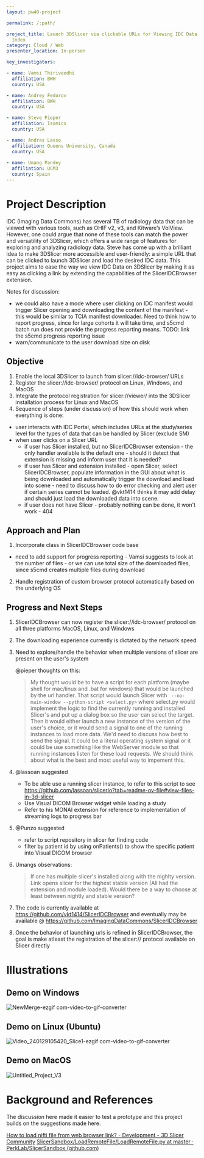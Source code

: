 ```yaml
---
layout: pw40-project

permalink: /:path/

project_title: Launch 3DSlicer via clickable URLs for Viewing IDC Data via SlicerIDCBrowser and IDC
  Index
category: Cloud / Web
presenter_location: In-person

key_investigators:

- name: Vamsi Thiriveedhi
  affiliation: BWH
  country: USA

- name: Andrey Fedorov
  affiliation: BWH
  country: USA

- name: Steve Pieper
  affiliation: Isomics
  country: USA

- name: Andras Lasso
  affiliation: Queens University, Canada
  country: USA
  
- name: Umang Pandey
  affiliation: UCM3
  country: Spain
---
```


# Project Description

<!-- Add a short paragraph describing the project. -->

IDC (Imaging Data Commons) has several TB of radiology data that can be viewed with various tools, such as OHIF v2, v3, and Kitware’s VolView. However, one could argue that none of these tools can match the power and versatility of 3DSlicer, which offers a wide range of features for exploring and analyzing radiology data. Steve has come up with a brilliant idea to make 3DSlicer more accessible and user-friendly: a simple URL that can be clicked to launch 3DSlicer and load the desired IDC data. This project aims to ease the way we view IDC Data on 3DSlicer by making it as easy as clicking a link by extending the capabilities of the SlicerIDCBrowser extension.

Notes for discussion: 
* we could also have a mode where user clicking on IDC manifest would trigger Slicer opening and downloading the content of the manifest - this would be similar to TCIA manifest downloader. Need to think how to report progress, since for large cohorts it will take time, and s5cmd batch run does not provide the progress reporting means. TODO: link the s5cmd progress reporting issue
* warn/communicate to the user download size on disk

## Objective

<!-- Describe here WHAT you would like to achieve (what you will have as end result). -->

1.  Enable the local 3DSlicer to launch from slicer://idc-browser/ URLs
2.  Register the slicer://idc-browser/ protocol on Linux, Windows, and MacOS
3.  Integrate the protocol registration for slicer://viewer/ into the 3DSlicer installation process for Linux and MacOS
4.  Sequence of steps (under discussion) of how this should work when everything is done:
   * user interacts with IDC Portal, which includes URLs at the study/series level for the types of data that can be handled by Slicer (exclude SM)
   * when user clicks on a Slicer URL
       * if user has Slicer installed, but no SlicerIDCBrowser extension - the only handler available is the default one - should it detect that extension is missing and inform user that it is needed?
       * if user has Slicer and extension installed - open Slicer, select SlicerIDCBrowser, populate information in the GUI about what is being downloaded and automatically trigger the download and load into scene - need to discuss how to do error checking and alert user if certain series cannot be loaded. @vkt1414 thinks it may add delay and should just load the downloaded data into scene.
       * if user does not have Slicer - probably nothing can be done, it won't work - 404

## Approach and Plan

<!-- Describe here HOW you would like to achieve the objectives stated above. -->

1.  Incorporate  class in SlicerIDCBrowser code base
   * need to add support for progress reporting - Vamsi suggests to look at the number of files - or we can use total size of the downloaded files, since s5cmd creates multiple files during download
2.  Handle registration of custom browser protocol automatically based on the underlying OS

## Progress and Next Steps
1. SlicerIDCBrowser can now register the slicer://idc-browser/ protocol on all three platforms MacOS, Linux, and Windows
2. The downloading experience currently is dictated by the network speed
3. Need to explore/handle the behavior when multiple versions of slicer are present on the user's system
   
   @pieper thoughts on this:
   > My thought would be to have a script for each platform (maybe shell for mac/linux and .bat for windows) that would be launched by the url handler.  That script would launch Slicer with ` --no-main-window --python-script <select.py>` where select.py would implement the logic to find the currently running and installed Slicer's and put up a dialog box so the user can select the target.  Then it would either launch a new instance of the version of the user's choice, or it would send a signal to one of the running instances to load more data.  We'd need to discuss how best to send the signal.  It could be a literal operating system signal or it could be use something like the WebServer module so that running instances listen for these load requests.  We should think about what is the best and most useful way to impement this.

4. @lassoan suggested
    -  To be able use a running slicer instance, to refer to this script to see https://github.com/lassoan/slicerio?tab=readme-ov-file#view-files-in-3d-slicer
    -  Use Visual DICOM Browser widget while loading a study
    -  Refer to his MONAI extension for reference to implementation of streaming logs to progress bar
5. @Punzo suggested
    -  refer to script repository in slicer for finding code
    -  filter by patient id by using onPatients() to show the specific patient into Visual DICOM browser
6. Umangs observations:
    > If one has multiple slicer's installed along with the nighlty version. Link opens slicer for the highest stable version (All had the extension and module loaded). Would there be a way to choose at least between nightly and stable version?
7. The code is currently available at https://github.com/vkt1414/SlicerIDCBrowser and eventually may be available @ https://github.com/ImagingDataCommons/SlicerIDCBrowser
8. Once the behavior of launching urls is refined in SlicerIDCBrowser, the goal is make atleast the registration of the slicer:// protocol available on Slicer directly
   
# Illustrations

## Demo on Windows 
![NewMerge-ezgif com-video-to-gif-converter](https://github.com/NA-MIC/ProjectWeek/assets/115020590/61e49e50-65a3-4f26-88c9-e0e7a3c7893d)

## Demo on Linux (Ubuntu)
![Video_240129105420_Slice1-ezgif com-video-to-gif-converter](https://github.com/NA-MIC/ProjectWeek/assets/115020590/02c3957a-93d8-4f01-930f-c529e8de0758)

## Demo on MacOS
![Untitled_Project_V3](https://github.com/NA-MIC/ProjectWeek/assets/115020590/46e36c57-6886-4e29-a37a-2accda22a68d)


# Background and References

<!-- If you developed any software, include link to the source code repository.
     If possible, also add links to sample data, and to any relevant publications. -->

The discussion here made it easier to test a prototype and this project builds on the suggestions made here.

[How to load nifti file from web browser link? - Development - 3D Slicer Community](https://discourse.slicer.org/t/how-to-load-nifti-file-from-web-browser-link/18664/5)
[SlicerSandbox/LoadRemoteFile/LoadRemoteFile.py at master · PerkLab/SlicerSandbox (github.com)](https://github.com/PerkLab/SlicerSandbox/blob/master/LoadRemoteFile/LoadRemoteFile.py)
